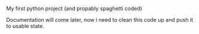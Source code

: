 My first python project (and propably spaghetti coded) 

Documentation will come later, now i need to clean this code up and push it to usable state.
